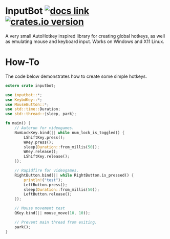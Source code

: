 # InputBot [![docs link](https://img.shields.io/badge/docs-0.2.0-red.svg)](https://obv-mikhail.github.io/doc/inputbot/) [![crates.io version](https://img.shields.io/crates/v/inputbot.svg)](https://crates.io/crates/inputbot) 
A very small AutoHotkey inspired library for creating global hotkeys, as well as emulating mouse and keyboard input. Works on Windows and X11 Linux.

# How-To
The code below demonstrates how to create some simple hotkeys.

```Rust
extern crate inputbot;

use inputbot::*;
use KeybdKey::*;
use MouseButton::*;
use std::time::Duration;
use std::thread::{sleep, park};

fn main() {
    // Autorun for videogames.
    NumLockKey.bind(|| while num_lock_is_toggled() {
        LShiftKey.press();
        WKey.press();
        sleep(Duration::from_millis(50));
        WKey.release();
        LShiftKey.release();
    });

    // Rapidfire for videogames.
    RightButton.bind(|| while RightButton.is_pressed() {
        println!("test");
        LeftButton.press();
        sleep(Duration::from_millis(50));
        LeftButton.release();
    });

    // Mouse movement test
    QKey.bind(|| mouse_move(10, 10));

    // Prevent main thread from exiting.
    park();
}

```